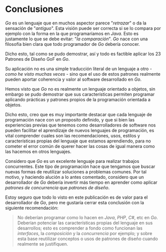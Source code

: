 # Conclusiones

_Go_ es un lenguaje que en muchos aspector parece "_retrazar_" o da la sensación de "_antiguo_". Esta visión puede ser correcta si se lo compara por ejemplo con la forma en la que programaríamos en _Java_. Esto es justamente lo que se debe evitar: "_la comparación_". _Go_ nace con una filosofía bien clara que todo programador de _Go_ debería conocer.

Dicho esto, tal como se pudo demostrar, así y todo es factible aplicar los 23 Patrones de Diseño GoF en _Go_.

Su aplicación no es una simple traducción literal de un lenguaje a otro - *como he visto muchas veces* - sino que el uso de estos patrones realmente pueden aportar coherencia y valor al software desarrollado en _Go_.

Hemos visto que _Go_ no es realmente un lenguaje orientado a objetos, sin embargo se pudo demostrar que sus características permiten programar aplicando prácticas y patrones propios de la programación orientada a objetos.

Dicho esto, creo que es muy importante destacar que cada lenguaje de programación nace con un proposito definido, y que si bien las experiencias previas que tenemos como desarrolladores de software nos pueden facilitar el aprendizaje de nuevos lenguajes de programación, es vital comprender cuales son las recomendaciones, usos, estilos y características propias del lenguaje que estamos aprendiendo, para no cometer el error común de querer hacer las cosas de igual manera como las hacemos en otros lenguajes.

Considero que _Go_ es un excelente lenguaje para realizar trabajos concurrentes. Este tipo de programación hace que tengamos que buscar nuevas formas de reutilizar soluciones a problemas comunes. Por tal motivo, y haciendo alución a lo antes comentado, considero que un desarrollador de _Go_ debería invertir más tiempo en aprender como aplicar *patrones de concurrencia* que *patrones de diseño*.

Estoy seguro que todo lo visto en este publicación es de valor para el desarrollador de _Go_, pero me gustaría cerrar esta conclusión con la siguiente recomendación:

> No deberían programar como lo hacen en _Java_, _PHP_, _C#_, etc en _Go_. Deberían potenciar las características propias del lenguaje en sus desarrollos; esto es comprender a fondo como funcionan las _interfaces_, la _composición_ y la _concurrencia_ por ejemplo; y sobre esta base reutilizar conceptos o usos de patrones de diseño cuando realmente se justifiquen.
